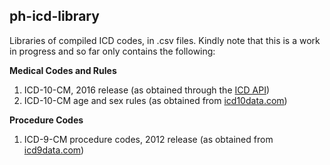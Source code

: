 ## ph-icd-library  

Libraries of compiled ICD codes, in .csv files. Kindly note that this is a work in progress and so far only contains the following: 

**Medical Codes and Rules**
1. ICD-10-CM, 2016 release (as obtained through the [ICD API](http://icd.who.int/icdapi))
2. ICD-10-CM age and sex rules (as obtained from [icd10data.com](http://icd10data.com))
 
**Procedure Codes**
1. ICD-9-CM procedure codes, 2012 release (as obtained from [icd9data.com](http://icd9data.com))
